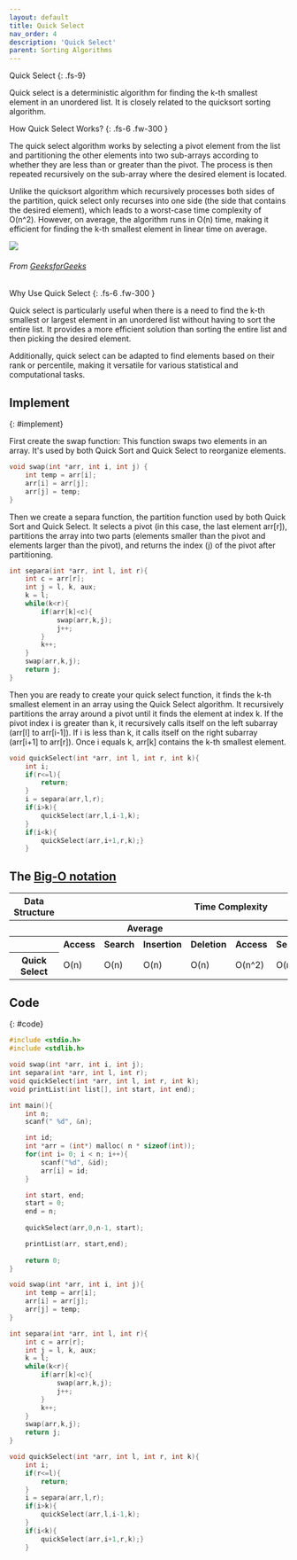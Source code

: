 ```yaml
---
layout: default
title: Quick Select
nav_order: 4
description: 'Quick Select'
parent: Sorting Algorithms
---
```


Quick Select
{: .fs-9}

Quick select is a deterministic algorithm for finding the k-th smallest element in an unordered list. It is closely related to the quicksort sorting algorithm. 

How Quick Select Works?
{: .fs-6 .fw-300 }

The quick select algorithm works by selecting a pivot element from the list and partitioning the other elements into two sub-arrays according to whether they are less than or greater than the pivot. The process is then repeated recursively on the sub-array where the desired element is located.

Unlike the quicksort algorithm which recursively processes both sides of the partition, quick select only recurses into one side (the side that contains the desired element), which leads to a worst-case time complexity of O(n^2). However, on average, the algorithm runs in O(n) time, making it efficient for finding the k-th smallest element in linear time on average.

<a href="{{ site.baseurl }}/assets/images/sort/quickselect.png" data-toggle="lightbox">
    <img src="{{ site.baseurl }}/assets/images/sort/quickselect.png" class="img-fluid" />
</a>

###### From [GeeksforGeeks](#ref1)

Why Use Quick Select
{: .fs-6 .fw-300 }

Quick select is particularly useful when there is a need to find the k-th smallest or largest element in an unordered list without having to sort the entire list. It provides a more efficient solution than sorting the entire list and then picking the desired element.

Additionally, quick select can be adapted to find elements based on their rank or percentile, making it versatile for various statistical and computational tasks.


## Implement 
{: #implement}

First create the swap function: This function swaps two elements in an array. It's used by both Quick Sort and Quick Select to reorganize elements.
```c
void swap(int *arr, int i, int j) {
    int temp = arr[i];
    arr[i] = arr[j];
    arr[j] = temp;
}
```

Then we create a separa function, the partition function used by both Quick Sort and Quick Select. It selects a pivot (in this case, the last element arr[r]), partitions the array into two parts (elements smaller than the pivot and elements larger than the pivot), and returns the index (j) of the pivot after partitioning.

```c
int separa(int *arr, int l, int r){
    int c = arr[r];
    int j = l, k, aux;
    k = l;
    while(k<r){
        if(arr[k]<c){
            swap(arr,k,j);
            j++;
        }
        k++;
    }
    swap(arr,k,j);
    return j;
}
```

Then you are ready to create your quick select function, it finds the k-th smallest element in an array using the Quick Select algorithm. It recursively partitions the array around a pivot until it finds the element at index k. If the pivot index i is greater than k, it recursively calls itself on the left subarray (arr[l] to arr[i-1]). If i is less than k, it calls itself on the right subarray (arr[i+1] to arr[r]). Once i equals k, arr[k] contains the k-th smallest element.

```c
void quickSelect(int *arr, int l, int r, int k){
    int i;
    if(r<=l){
        return;
    }
    i = separa(arr,l,r);
    if(i>k){
        quickSelect(arr,l,i-1,k);
    }
    if(i<k){
        quickSelect(arr,i+1,r,k);}
    }
```

## The [Big-O notation]({{site.baseurl}}/algorithm/computational_complexity#bigO)

<table>
<thead>
    <tr>
        <th id="str" scope="col">
            Data Structure
        </th>
        <th id="time" scope="col" class="span" colspan="8">
            Time Complexity
        </th>
        <th id="space" scope="col">
            Space Complexity
        </th>
    </tr>
</thead>
<tbody>
    <tr>
        <th></th>
        <th id="av" class="span" colspan="4" scope="colgroup">
            Average
        </th>
        <th id="wr" class="span" colspan="4" scope="colgroup">
            Worst
        </th>
        <th>
            Worst
        </th>
    </tr>
    <tr>
        <th></th>
        <th>Access</th>
        <th>Search</th>
        <th>Insertion</th>
        <th>Deletion</th>
        <th>Access</th>
        <th>Search</th>
        <th>Insertion</th>
        <th>Deletion</th>
        <th></th>
    </tr>
    <tr>
        <th>Quick Select</th>
        <td>O(n)</td>
        <td>O(n)</td>
        <td>O(n)</td>
        <td>O(n)</td>
        <td>O(n^2)</td>
        <td>O(n^2)</td>
        <td>O(n^2)</td>
        <td>O(n^2)</td>
        <td>O(1)</td>
    </tr>
</tbody>
</table>

## Code
{: #code}

```c
#include <stdio.h>
#include <stdlib.h>

void swap(int *arr, int i, int j);
int separa(int *arr, int l, int r);
void quickSelect(int *arr, int l, int r, int k);
void printList(int list[], int start, int end);

int main(){
    int n;
    scanf(" %d", &n);

    int id;
    int *arr = (int*) malloc( n * sizeof(int));
    for(int i= 0; i < n; i++){
        scanf("%d", &id);
        arr[i] = id;
    }

    int start, end;
    start = 0;
    end = n;
    
    quickSelect(arr,0,n-1, start);

    printList(arr, start,end);
    
    return 0;
}

void swap(int *arr, int i, int j){
    int temp = arr[i];
    arr[i] = arr[j];
    arr[j] = temp;
}

int separa(int *arr, int l, int r){
    int c = arr[r];
    int j = l, k, aux;
    k = l;
    while(k<r){
        if(arr[k]<c){
            swap(arr,k,j);
            j++;
        }
        k++;
    }
    swap(arr,k,j);
    return j;
}

void quickSelect(int *arr, int l, int r, int k){
    int i;
    if(r<=l){
        return;
    }
    i = separa(arr,l,r);
    if(i>k){
        quickSelect(arr,l,i-1,k);
    }
    if(i<k){
        quickSelect(arr,i+1,r,k);}
    }
```
